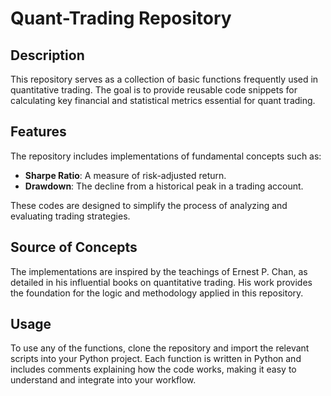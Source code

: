 # Quant-Trading Repository

## Description

This repository serves as a collection of basic functions frequently used in quantitative trading. The goal is to provide reusable code snippets for calculating key financial and statistical metrics essential for quant trading.

## Features

The repository includes implementations of fundamental concepts such as:

- **Sharpe Ratio**: A measure of risk-adjusted return.
- **Drawdown**: The decline from a historical peak in a trading account.

These codes are designed to simplify the process of analyzing and evaluating trading strategies.

## Source of Concepts

The implementations are inspired by the teachings of Ernest P. Chan, as detailed in his influential books on quantitative trading. His work provides the foundation for the logic and methodology applied in this repository.

## Usage

To use any of the functions, clone the repository and import the relevant scripts into your Python project. Each function is written in Python and includes comments explaining how the code works, making it easy to understand and integrate into your workflow.

